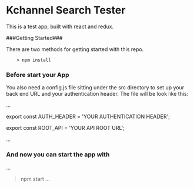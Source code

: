 # Kchannel Search Tester

This is a test app, built with react and redux.



###Getting Started###

There are two methods for getting started with this repo.


```
	> npm install
```

### Before start your App ###

You also need a config.js file sitting under the src directory to set up your back end URL and your authentication header. The file will be look like this:

...

export const AUTH_HEADER = 'YOUR AUTHENTICATION HEADER';

export const ROOT_API = 'YOUR API ROOT URL';

...

### And now you can start the app with ###
...
> npm start
...
